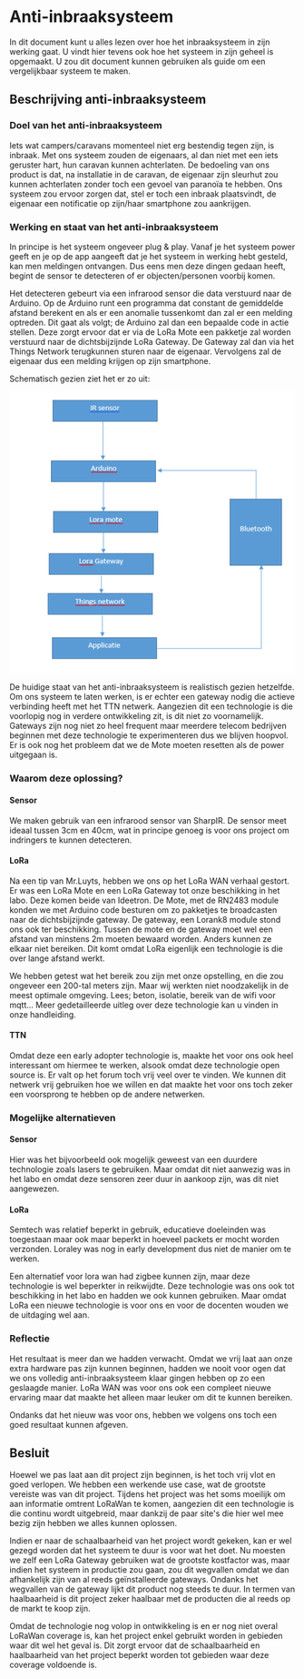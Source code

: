 # Anti-inbraaksysteem
In dit document kunt u alles lezen over hoe het inbraaksysteem in zijn werking gaat.
U vindt hier tevens ook hoe het systeem in zijn geheel is opgemaakt. U zou dit document kunnen gebruiken als guide om een vergelijkbaar systeem te maken.

## Beschrijving anti-inbraaksysteem

### Doel van het anti-inbraaksysteem
Iets wat campers/caravans momenteel niet erg bestendig tegen zijn, is inbraak. Met ons systeem zouden de eigenaars, al dan niet met een iets geruster hart, hun caravan kunnen achterlaten.
De bedoeling van ons product is dat, na installatie in de caravan, de eigenaar zijn sleurhut zou kunnen achterlaten zonder toch een gevoel van paranoïa te hebben. Ons systeem zou ervoor zorgen dat, stel er toch een inbraak plaatsvindt, de eigenaar een notificatie op zijn/haar smartphone zou aankrijgen.

### Werking en staat van het anti-inbraaksysteem

In principe is het systeem ongeveer plug & play. Vanaf je het systeem power geeft en je op de app aangeeft dat je het systeem in werking hebt gesteld, kan men meldingen ontvangen.
Dus eens men deze dingen gedaan heeft, begint de sensor te detecteren of er objecten/personen voorbij komen.

Het detecteren gebeurt via een infrarood sensor die data verstuurd naar de Arduino. Op de Arduino runt een programma dat constant de gemiddelde afstand berekent en als er een anomalie tussenkomt dan zal er een melding optreden.
Dit gaat als volgt; de Arduino zal dan een bepaalde code in actie stellen. Deze zorgt ervoor dat er via de LoRa Mote een pakketje zal worden verstuurd naar de dichtsbijzijnde LoRa Gateway. De Gateway zal dan via het Things Network terugkunnen sturen naar de eigenaar. Vervolgens zal de eigenaar dus een melding krijgen op zijn smartphone.

Schematisch gezien ziet het er zo uit:


![diagram-inbraak](img/diagram-inbraak.png)


De huidige staat van het anti-inbraaksysteem is realistisch gezien hetzelfde.
Om ons systeem te laten werken, is er echter een gateway nodig die actieve verbinding heeft met het TTN netwerk.
Aangezien dit een technologie is die voorlopig nog in verdere ontwikkeling zit, is dit niet zo voornamelijk. Gateways zijn nog niet zo heel frequent maar meerdere telecom bedrijven beginnen met deze technologie te experimenteren dus we blijven hoopvol.
Er is ook nog het probleem dat we de Mote moeten resetten als de power uitgegaan is.

### Waarom deze oplossing?
#### Sensor
We maken gebruik van een infrarood sensor van SharpIR.
De sensor meet ideaal tussen 3cm en 40cm, wat in principe genoeg is voor ons project om indringers te kunnen detecteren.

#### LoRa
Na een tip van Mr.Luyts, hebben we ons op het LoRa WAN verhaal gestort. Er was een LoRa Mote en een LoRa Gateway tot onze beschikking in het labo. Deze komen beide van Ideetron.
De Mote, met de RN2483 module konden we met Arduino code besturen om zo pakketjes te broadcasten naar de dichtsbijzijnde gateway.
De gateway, een Lorank8 module stond ons ook ter beschikking.
Tussen de mote en de gateway moet wel een afstand van minstens 2m moeten bewaard worden. Anders kunnen ze elkaar niet bereiken. Dit komt omdat LoRa eigenlijk een technologie is die over lange afstand werkt.

We hebben getest wat het bereik zou zijn met onze opstelling, en die zou ongeveer een 200-tal meters zijn. Maar wij werkten niet noodzakelijk in de meest optimale omgeving. Lees; beton, isolatie, bereik van de wifi voor mqtt...
Meer gedetailleerde uitleg over deze technologie kan u vinden in onze handleiding.

#### TTN
Omdat deze een early adopter technologie is, maakte het voor ons ook heel interessant om hiermee te werken, alsook omdat deze technologie open source is. Er valt op het forum toch vrij veel over te vinden. We kunnen dit netwerk vrij gebruiken hoe we willen en dat maakte het voor ons toch zeker een voorsprong te hebben op de andere netwerken.


### Mogelijke alternatieven
#### Sensor

Hier was het bijvoorbeeld ook mogelijk geweest van een duurdere technologie zoals lasers te gebruiken. Maar omdat dit niet aanwezig was in het labo en omdat deze sensoren zeer duur in aankoop zijn, was dit niet aangewezen.

#### LoRa
Semtech was relatief beperkt in gebruik, educatieve doeleinden was toegestaan maar ook maar beperkt in hoeveel packets er mocht worden verzonden.
Loraley was nog in early development dus niet de manier om te werken.

Een alternatief voor lora wan had zigbee kunnen zijn, maar deze technologie is wel beperkter in reikwijdte.
Deze technologie was ons ook tot beschikking in het labo en hadden we ook kunnen gebruiken.
Maar omdat LoRa een nieuwe technologie is voor ons en voor de docenten wouden we de uitdaging wel aan.

### Reflectie
Het resultaat is meer dan we hadden verwacht. Omdat we vrij laat aan onze extra hardware pas zijn kunnen beginnen, hadden we nooit voor ogen dat we ons volledig anti-inbraaksysteem klaar gingen hebben op zo een geslaagde manier.
LoRa WAN was voor ons ook een compleet nieuwe ervaring maar dat maakte het alleen maar leuker om dit te kunnen bereiken.

Ondanks dat het nieuw was voor ons, hebben we volgens ons toch een goed resultaat kunnen afgeven.



## Besluit

Hoewel we pas laat aan dit project zijn beginnen, is het toch vrij vlot en goed verlopen. We hebben een werkende use case, wat de grootste vereiste was van dit project. Tijdens het project was het soms moeilijk om aan informatie omtrent LoRaWan te komen, aangezien dit een technologie is die continu wordt uitgebreid, maar dankzij de paar site's die hier wel mee bezig zijn hebben we alles kunnen oplossen.

Indien er naar de schaalbaarheid van het project wordt gekeken, kan er wel gezegd worden dat het systeem te duur is voor wat het doet. Nu moesten we zelf een LoRa Gateway gebruiken wat de grootste kostfactor was, maar indien het systeem in productie zou gaan, zou dit wegvallen omdat we dan afhankelijk zijn van al reeds geïnstalleerde gateways. Ondanks het wegvallen van de gateway lijkt dit product nog steeds te duur. In termen van haalbaarheid is dit project zeker haalbaar met de producten die al reeds op de markt te koop zijn.

Omdat de technologie nog volop in ontwikkeling is en er nog niet overal LoRaWan coverage is, kan het project enkel gebruikt worden in gebieden waar dit wel het geval is. Dit zorgt ervoor dat de schaalbaarheid en haalbaarheid van het project beperkt worden tot gebieden waar deze coverage voldoende is. 
